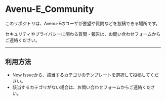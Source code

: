 # Avenu-E_Community
このリポジトリは、Avenu-Eのユーザが要望や質問などを投稿できる場所です。

セキュリティやプライバシーに関わる質問・報告は、お問い合わせフォームからご連絡ください。
***
## 利用方法
+ New Issueから、該当するカテゴリのテンプレートを選択して投稿してください。
+ 該当するカテゴリがない場合は、お問い合わせフォームからご連絡ください。
